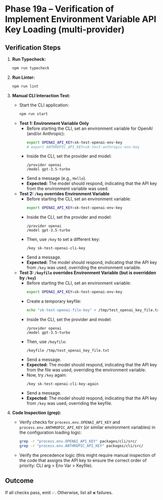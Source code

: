 # Phase 19a – Verification of Implement Environment Variable API Key Loading (multi-provider)

## Verification Steps

1.  **Run Typecheck:**
    ```bash
    npm run typecheck
    ```
2.  **Run Linter:**
    ```bash
    npm run lint
    ```
3.  **Manual CLI Interaction Test:**

    - Start the CLI application:
      ```bash
      npm run start
      ```
    - **Test 1: Environment Variable Only**
      - Before starting the CLI, set an environment variable for OpenAI (and/or Anthropic):
        ```bash
        export OPENAI_API_KEY=sk-test-openai-env-key
        # export ANTHROPIC_API_KEY=sk-test-anthropic-env-key
        ```
      - Inside the CLI, set the provider and model:
        ```
        /provider openai
        /model gpt-3.5-turbo
        ```
      - Send a message (e.g., `Hello`).
      - **Expected:** The model should respond, indicating that the API key from the environment variable was used.
    - **Test 2: `/key` overrides Environment Variable**
      - Before starting the CLI, set an environment variable:
        ```bash
        export OPENAI_API_KEY=sk-test-openai-env-key
        ```
      - Inside the CLI, set the provider and model:
        ```
        /provider openai
        /model gpt-3.5-turbo
        ```
      - Then, use `/key` to set a different key:
        ```
        /key sk-test-openai-cli-key
        ```
      - Send a message.
      - **Expected:** The model should respond, indicating that the API key from `/key` was used, overriding the environment variable.
    - **Test 3: `/keyfile` overrides Environment Variable (but is overridden by `/key`)**
      - Before starting the CLI, set an environment variable:
        ```bash
        export OPENAI_API_KEY=sk-test-openai-env-key
        ```
      - Create a temporary keyfile:
        ```bash
        echo "sk-test-openai-file-key" > /tmp/test_openai_key_file.txt
        ```
      - Inside the CLI, set the provider and model:
        ```
        /provider openai
        /model gpt-3.5-turbo
        ```
      - Then, use `/keyfile`:
        ```
        /keyfile /tmp/test_openai_key_file.txt
        ```
      - Send a message.
      - **Expected:** The model should respond, indicating that the API key from the file was used, overriding the environment variable.
      - Now, try `/key` again:
        ```
        /key sk-test-openai-cli-key-again
        ```
      - Send a message.
      - **Expected:** The model should respond, indicating that the API key from `/key` was used, overriding the keyfile.

4.  **Code Inspection (grep):**
    - Verify checks for `process.env.OPENAI_API_KEY` and `process.env.ANTHROPIC_API_KEY` (or similar environment variables) in the configuration loading logic:
      ```bash
      grep -r "process.env.OPENAI_API_KEY" packages/cli/src/
      grep -r "process.env.ANTHROPIC_API_KEY" packages/cli/src/
      ```
    - Verify the precedence logic (this might require manual inspection of the code that assigns the API key to ensure the correct order of priority: CLI arg > Env Var > Keyfile).

## Outcome

If all checks pass, emit `✅`. Otherwise, list all `❌` failures.
